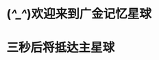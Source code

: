 #       (*^_^*)欢迎来到广金记忆星球
#           三秒后将抵达主星球
<head>

<meta http-equiv="refresh" content="3;url=登录主页.html"> 

</head>
